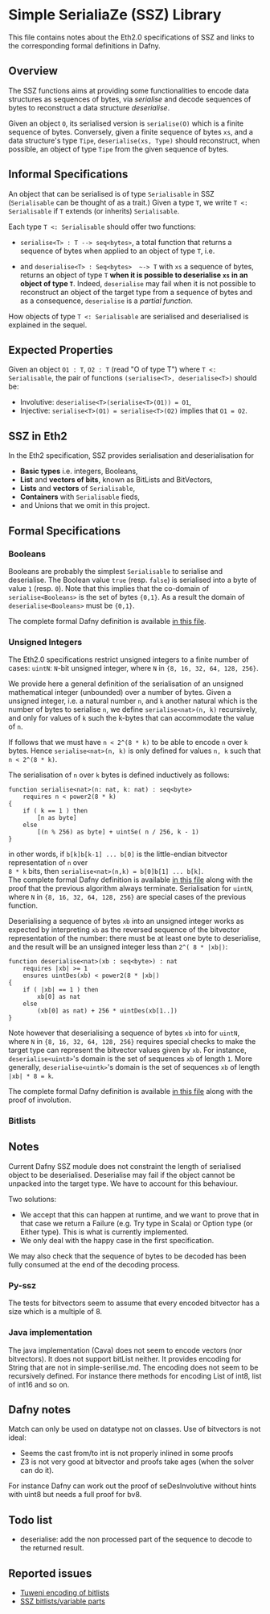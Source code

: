 

# Simple SerialiaZe (SSZ) Library

This file contains notes about the Eth2.0 specifications of SSZ and links to the corresponding formal definitions in Dafny.

## Overview

The SSZ functions aims at providing some functionalities to encode data structures as sequences of bytes, via  _serialise_ and decode sequences of bytes to reconstruct a data structure _deserialise_.

Given an object `O`, its serialised version is `serialise(O)` which is a finite sequence of bytes.
Conversely, given a finite sequence of bytes `xs`, and a data structure's type `Tipe`, `deserialise(xs, Type)` should reconstruct, when possible,  an object of type `Tipe` from the given sequence of bytes.

## Informal Specifications

An object that can be serialised is of type `Serialisable` in SSZ (`Serialisable` can be thought of as a trait.)
Given a type `T`, we write  `T <: Serialisable` if `T` extends (or inherits) `Serialisable`.

Each type `T <: Serialisable` should offer two  functions:

* `serialise<T> : T --> seq<bytes>`, a total function that returns a sequence of bytes when applied to an object of type `T`, i.e. 
 
* and `deserialise<T> : Seq<bytes>  ~-> T` with `xs` a sequence of bytes, 
returns an object of type `T` **when it is possible to deserialise `xs` in an object of type `T`**.
Indeed, `deserialise` may fail when it is not possible to reconstruct an object of the target type from a sequence of bytes and as a consequence, `deserialise` is a _partial function_.


How objects of type `T <: Serialisable` are serialised and deserialised is explained in the sequel.

## Expected Properties

Given an object `O1 : T`, `O2 : T` (read "O of type T") where `T <: Serialisable`, the pair of functions `(serialise<T>, deserialise<T>)` should be:

* Involutive: `deserialise<T>(serialise<T>(O1)) = O1`,
* Injective: `serialise<T>(O1) = serialise<T>(O2)` implies that `O1 = O2`.

## SSZ in Eth2

In the Eth2 specification, SSZ provides serialisation and deserialisation for

* **Basic types** i.e. integers, Booleans,
* **List** and **vectors of bits**, known as BitLists and BitVectors,
* **Lists** and **vectors** of `Serialisable`,
* **Containers** with `Serialisable` fieds,
* and Unions that we omit in this project.

## Formal Specifications

### Booleans

Booleans are probably the simplest `Serialisable` to serialise and deserialise.
The Boolean value `true` (resp. `false`) is serialised into a byte of value `1` (resp. `0`).
Note that this implies that the co-domain of `serialise<Booleans>` is the set of bytes `{0,1}`. As a result the domain of `deserialise<Booleans>` must be `{0,1}`. 

The complete formal Dafny definition is available [in this file](https://github.com/PegaSysEng/eth2.0-dafny/blob/master/src/dafny/ssz/BoolSeDes.dfy). 

### Unsigned Integers

The Eth2.0 specifications restrict unsigned integers to a finite number of cases:
`uintN`: `N`-bit unsigned integer, where `N` in `{8, 16, 32, 64, 128, 256}`.

We provide here a general definition of the serialisation of an unsigned mathematical integer (unbounded) over a number of bytes.
Given a unsigned integer, i.e. a natural number `n`, and `k` another natural which is the number of bytes to serialise `n`, we define `serialise<nat>(n, k)` recursively, and only for values of `k` such the k-bytes that can accommodate the value of `n`.

If follows that we must have `n < 2^(8 * k)` to be able to encode `n` over `k` bytes.
Hence `serialise<nat>(n, k)` is only defined for values `n, k` such that  `n < 2^(8 * k)`.

The serialisation of `n` over `k` bytes is defined inductively as follows:

```
function serialise<nat>(n: nat, k: nat) : seq<byte>
    requires n < power2(8 * k) 
{
    if ( k == 1 ) then 
        [n as byte]
    else 
        [(n % 256) as byte] + uintSe( n / 256, k - 1)
}
```

in other words, if `b[k]b[k-1] ... b[0]`   is the little-endian bitvector representation of `n` over  
`8 * k` bits, then `serialise<nat>(n,k) = b[0]b[1] ... b[k]`.  
The complete formal Dafny definition is available [in this file](https://github.com/PegaSysEng/eth2.0-dafny/blob/master/src/dafny/ssz/IntSeDes.dfy) along with the proof that the previous algorithm always terminate.
Serialisation for `uintN`, where `N` in `{8, 16, 32, 64, 128, 256}` are special cases of the previous
function.

Deserialising a sequence of bytes `xb` into an unsigned integer works as expected by interpreting `xb` as the reversed sequence of the bitvector representation of the number: there must be at least one byte to deserialise, and the result will be an unsigned integer less than `2^( 8 * |xb|)`:

```
function deserialise<nat>(xb : seq<byte>) : nat
    requires |xb| >= 1
    ensures uintDes(xb) < power2(8 * |xb|) 
{
    if ( |xb| == 1 ) then 
        xb[0] as nat
    else 
        (xb[0] as nat) + 256 * uintDes(xb[1..])
}
```

Note however that deserialising a sequence of bytes `xb` into for `uintN`, where `N` in `{8, 16, 32, 64, 128, 256}` requires special checks to make the target type can represent the bitvector values given by `xb`. 
For instance, `deserialise<uint8>`'s domain is the set of sequences `xb` of length `1`.
More generally,  `deserialise<uintk>`'s domain is the set of sequences `xb` of length `|xb| * 8 = k`.

The complete formal Dafny definition is available [in this file](https://github.com/PegaSysEng/eth2.0-dafny/blob/master/src/dafny/ssz/IntSeDes.dfy) along with the proof of involution.


### Bitlists



## Notes

Current Dafny SSZ module does not constraint the length of serialised object to be deserialised.
Deserialise may fail if the object cannot be unpacked into the target type.
We have to account for this behaviour.

Two solutions:

* We accept that this can happen at runtime, and we want to prove that in that case we return a Failure (e.g. Try type in Scala) or Option type (or Either type).
This is what is currently implemented.
* We only deal with the happy case in the first specification.

We may also check that the sequence of bytes to be decoded has been fully consumed at the end of the decoding process.

### Py-ssz

The tests for bitvectors seem to assume that every encoded bitvector has a size which is a multiple of 8.

### Java implementation

The java implementation (Cava) does not seem to encode vectors (nor bitvectors).
It does not support bitList neither.
It provides encoding for String that are not in simple-serilise.md.
The encoding does not seem to be recursively defined. For instance there methods
for encoding List of int8, list of int16 and so on.

## Dafny notes

Match can only be used on datatype not on classes.
Use of bitvectors is not ideal:

* Seems the cast from/to int is not properly inlined in some proofs
* Z3 is not very good at bitvector and proofs take ages (when the solver can do it).

For instance Dafny can work out the proof of seDesInvolutive without hints with uint8 but needs a full proof for bv8.

## Todo list

* deserialise: add the non processed part of the sequence to decode to the returned result.

## Reported issues

* [Tuweni encoding of bitlists](https://github.com/apache/incubator-tuweni/issues/49#issue-571773400)
* [SSZ bitlists/variable parts](https://github.com/ethereum/eth2.0-specs/issues/1630#issue-571003824)
